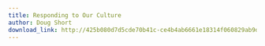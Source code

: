 ```yaml
---
title: Responding to Our Culture
author: Doug Short
download_link: http://425b080d7d5cde70b41c-ce4b4ab6661e18314f060829ab9d3455.r81.cf2.rackcdn.com/Responding%20to%20Our%20Culture.mp3
---
```

